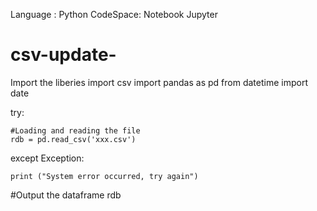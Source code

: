Language : Python 
CodeSpace: Notebook Jupyter

# csv-update-

Import the liberies 
import csv
import pandas as pd
from datetime import date

try:
    
    #Loading and reading the file
    rdb = pd.read_csv('xxx.csv')   

except Exception:
    
    print ("System error occurred, try again")

#Output the dataframe
rdb
